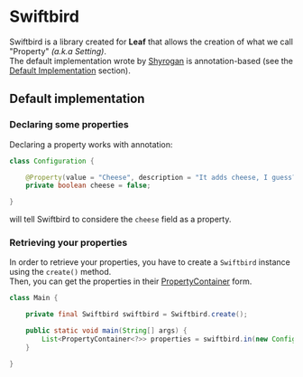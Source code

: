 # Swiftbird

Swiftbird is a library created for **Leaf** that allows the creation of what we call 
"Property" _(a.k.a Setting)_.  
The default implementation wrote by [Shyrogan](https://github.com/Shyrogan) is annotation-based
(see the [Default Implementation](#defaultImplementation) section).

<a name="defaultImplementation"></a>
## Default implementation

### Declaring some properties

Declaring a property works with annotation:
````java
class Configuration {

    @Property(value = "Cheese", description = "It adds cheese, I guess?")
    private boolean cheese = false;

}
````  
will tell Swiftbird to considere the ``cheese`` field as a property.

### Retrieving your properties

In order to retrieve your properties, you have to create a ``Swiftbird`` instance using the `create()` method.  
Then, you can get the properties in their [PropertyContainer](https://github.com/LeafClient/Swiftbird/blob/master/src/main/java/com/leafclient/swiftbird/PropertyContainer.java) form.

````java
class Main {

    private final Swiftbird swiftbird = Swiftbird.create();

    public static void main(String[] args) {
        List<PropertyContainer<?>> properties = swiftbird.in(new Configuration());
    }

}
````
